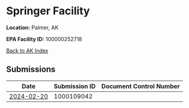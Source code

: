 # Springer Facility

**Location:** Palmer, AK

**EPA Facility ID:** 100000252718

[Back to AK Index](../../index.md)

## Submissions

| Date | Submission ID | Document Control Number |
|------|--------------|-------------------------|
| [2024-02-20](submissions/1000109042.md) | 1000109042 |  |
